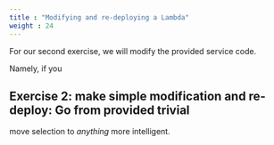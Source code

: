 ```yaml
---
title : "Modifying and re-deploying a Lambda"
weight : 24
---
```


For our second exercise, we will modify the provided service code.

Namely, if you

## Exercise 2: make simple modification and re-deploy: Go from provided trivial
move selection to *anything* more intelligent.


